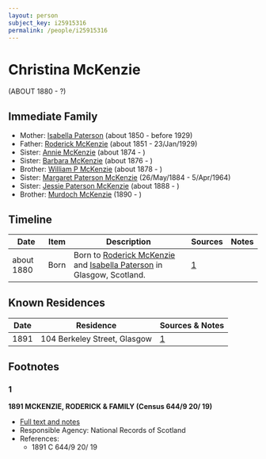 ```yaml
---
layout: person
subject_key: i25915316
permalink: /people/i25915316
---
```


# Christina McKenzie
(ABOUT 1880 - ?)

## Immediate Family

* Mother: [Isabella Paterson](./@24882788@-isabella-paterson-b1850-d1929.md) (about 1850 - before 1929)
* Father: [Roderick McKenzie](./@76793596@-roderick-mckenzie-b1851-d1929-1-23.md) (about 1851 - 23/Jan/1929)
* Sister: [Annie McKenzie](./@80021760@-annie-mckenzie-b1874-d.md) (about 1874 - )
* Sister: [Barbara McKenzie](./@18932462@-barbara-mckenzie-b1876-d.md) (about 1876 - )
* Brother: [William P McKenzie](./@51734912@-william-p-mckenzie-b1878-d.md) (about 1878 - )
* Sister: [Margaret Paterson McKenzie](./@88610293@-margaret-paterson-mckenzie-b1884-5-26-d1964-4-5.md) (26/May/1884 - 5/Apr/1964)
* Sister: [Jessie Paterson McKenzie](./@2043547@-jessie-paterson-mckenzie-b1888-d.md) (about 1888 - )
* Brother: [Murdoch McKenzie](./@99087108@-murdoch-mckenzie-b1890-d.md) (1890 - )

## Timeline

Date | Item | Description | Sources | Notes
---|---|---|---|---
about 1880 | Born | Born to [Roderick McKenzie](./@76793596@-roderick-mckenzie-b1851-d1929-1-23.md) and [Isabella Paterson](./@24882788@-isabella-paterson-b1850-d1929.md) in Glasgow, Scotland. | [1](#1) | 

## Known Residences

Date | Residence | Sources & Notes
---|---|---
1891 | 104 Berkeley Street, Glasgow | [1](#1)

## Footnotes

### 1

**1891 MCKENZIE, RODERICK & FAMILY (Census 644/9 20/ 19)**

* [Full text and notes](../sources/@45081620@-1891-mckenzie,-roderick-&-family-census-644-9-20-19-.md)
* Responsible Agency: National Records of Scotland
* References: 
  * 1891 C 644/9 20/ 19

